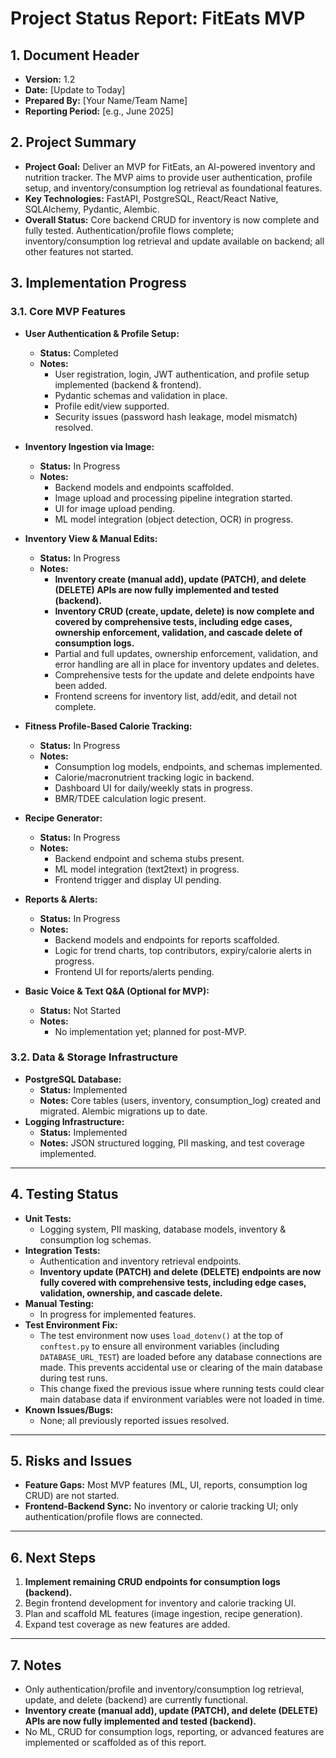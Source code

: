 # Project Status Report: FitEats MVP

## 1. Document Header

*   **Version:** 1.2
*   **Date:** [Update to Today]
*   **Prepared By:** [Your Name/Team Name]
*   **Reporting Period:** [e.g., June 2025]

## 2. Project Summary

*   **Project Goal:** Deliver an MVP for FitEats, an AI-powered inventory and nutrition tracker. The MVP aims to provide user authentication, profile setup, and inventory/consumption log retrieval as foundational features.
*   **Key Technologies:** FastAPI, PostgreSQL, React/React Native, SQLAlchemy, Pydantic, Alembic.
*   **Overall Status:** Core backend CRUD for inventory is now complete and fully tested. Authentication/profile flows complete; inventory/consumption log retrieval and update available on backend; all other features not started.

## 3. Implementation Progress

### 3.1. Core MVP Features

- **User Authentication & Profile Setup:**
    - **Status:** Completed
    - **Notes:**
        - User registration, login, JWT authentication, and profile setup implemented (backend & frontend).
        - Pydantic schemas and validation in place.
        - Profile edit/view supported.
        - Security issues (password hash leakage, model mismatch) resolved.

- **Inventory Ingestion via Image:**
    - **Status:** In Progress
    - **Notes:**
        - Backend models and endpoints scaffolded.
        - Image upload and processing pipeline integration started.
        - UI for image upload pending.
        - ML model integration (object detection, OCR) in progress.

- **Inventory View & Manual Edits:**
    - **Status:** In Progress
    - **Notes:**
        - **Inventory create (manual add), update (PATCH), and delete (DELETE) APIs are now fully implemented and tested (backend).**
        - **Inventory CRUD (create, update, delete) is now complete and covered by comprehensive tests, including edge cases, ownership enforcement, validation, and cascade delete of consumption logs.**
        - Partial and full updates, ownership enforcement, validation, and error handling are all in place for inventory updates and deletes.
        - Comprehensive tests for the update and delete endpoints have been added.
        - Frontend screens for inventory list, add/edit, and detail not complete.

- **Fitness Profile-Based Calorie Tracking:**
    - **Status:** In Progress
    - **Notes:**
        - Consumption log models, endpoints, and schemas implemented.
        - Calorie/macronutrient tracking logic in backend.
        - Dashboard UI for daily/weekly stats in progress.
        - BMR/TDEE calculation logic present.

- **Recipe Generator:**
    - **Status:** In Progress
    - **Notes:**
        - Backend endpoint and schema stubs present.
        - ML model integration (text2text) in progress.
        - Frontend trigger and display UI pending.

- **Reports & Alerts:**
    - **Status:** In Progress
    - **Notes:**
        - Backend models and endpoints for reports scaffolded.
        - Logic for trend charts, top contributors, expiry/calorie alerts in progress.
        - Frontend UI for reports/alerts pending.

- **Basic Voice & Text Q&A (Optional for MVP):**
    - **Status:** Not Started
    - **Notes:**
        - No implementation yet; planned for post-MVP.

### 3.2. Data & Storage Infrastructure

- **PostgreSQL Database:**
    - **Status:** Implemented
    - **Notes:** Core tables (users, inventory, consumption_log) created and migrated. Alembic migrations up to date.
- **Logging Infrastructure:**
    - **Status:** Implemented
    - **Notes:** JSON structured logging, PII masking, and test coverage implemented.

---

## 4. Testing Status

- **Unit Tests:**
    - Logging system, PII masking, database models, inventory & consumption log schemas.
- **Integration Tests:**
    - Authentication and inventory retrieval endpoints.
    - **Inventory update (PATCH) and delete (DELETE) endpoints are now fully covered with comprehensive tests, including edge cases, validation, ownership, and cascade delete.**
- **Manual Testing:**
    - In progress for implemented features.
- **Test Environment Fix:**
    - The test environment now uses `load_dotenv()` at the top of `conftest.py` to ensure all environment variables (including `DATABASE_URL_TEST`) are loaded before any database connections are made. This prevents accidental use or clearing of the main database during test runs.
    - This change fixed the previous issue where running tests could clear main database data if environment variables were not loaded in time.
- **Known Issues/Bugs:**
    - None; all previously reported issues resolved.

---

## 5. Risks and Issues

- **Feature Gaps:** Most MVP features (ML, UI, reports, consumption log CRUD) are not started.
- **Frontend-Backend Sync:** No inventory or calorie tracking UI; only authentication/profile flows are connected.

---

## 6. Next Steps

1. **Implement remaining CRUD endpoints for consumption logs (backend).**
2. Begin frontend development for inventory and calorie tracking UI.
3. Plan and scaffold ML features (image ingestion, recipe generation).
4. Expand test coverage as new features are added.

---

## 7. Notes

- Only authentication/profile and inventory/consumption log retrieval, update, and delete (backend) are currently functional.
- **Inventory create (manual add), update (PATCH), and delete (DELETE) APIs are now fully implemented and tested (backend).**
- No ML, CRUD for consumption logs, reporting, or advanced features are implemented or scaffolded as of this report.


